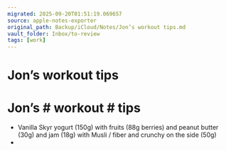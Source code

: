 ```yaml
---
migrated: 2025-09-20T01:51:19.069657
source: apple-notes-exporter
original_path: Backup/iCloud/Notes/Jon’s workout tips.md
vault_folder: Inbox/to-review
tags: [work]
---
```

# Jon’s workout tips

# Jon’s # workout # tips
- Vanilla Skyr yogurt (150g) with fruits (88g berries) and peanut butter (30g) and jam (18g) with Musli / fiber and crunchy on the side (50g)
- 

